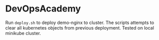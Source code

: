 # DevOpsAcademy
Run `deploy.sh` to deploy demo-nginx to cluster. The scripts attempts to clear all kubernetes objects from previous deployment. Tested on local minikube cluster.
